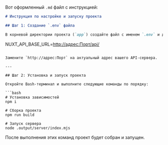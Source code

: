 Вот оформленный `.md` файл с инструкцией:

```markdown
# Инструкция по настройке и запуску проекта

## Шаг 1: Создание `.env` файла

В корневой директории проекта (`app`) создайте файл с именем `.env` и добавьте в него следующую строку:

```

NUXT\_API\_BASE\_URL=[http://адрес:Порт/api/](http://адрес:Порт/api/)

````

Замените `http://адрес:Порт` на актуальный адрес вашего API-сервера.

---

## Шаг 2: Установка и запуск проекта

Откройте Bash-терминал и выполните следующие команды по порядку:

```bash
# Установка зависимостей
npm i

# Сборка проекта
npm run build

# Запуск сервера
node .output/server/index.mjs
````

После выполнения этих команд проект будет собран и запущен.
